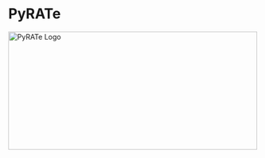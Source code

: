 # PyRATe
<img width="500" height="238" alt="PyRATe Logo" src="https://github.com/user-attachments/assets/a8481c29-8791-4216-be82-3467770c6721" />
